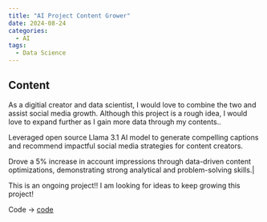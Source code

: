 ```yaml
---
title: "AI Project Content Grower"
date: 2024-08-24
categories:
  - AI
tags:
  - Data Science
---
```


## Content

As a digitial creator and data scientist, I would love to combine the two and assist social media growth. Although this project is a rough idea, I would love to expand
further as I gain more data through my contents..

Leveraged open source Llama 3.1 AI model to generate compelling captions and recommend impactful social media strategies for content creators.

Drove a 5% increase in account impressions through data-driven content optimizations, demonstrating strong analytical and problem-solving skills.|

This is an ongoing project!! I am looking for ideas to keep growing this project!

Code -> [code](https://github.com/weibb123/ContentGrower)

